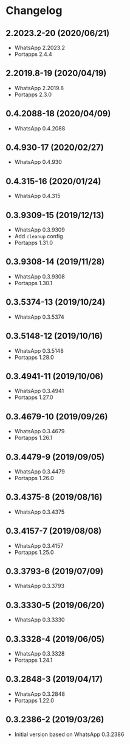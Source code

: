 # Changelog

## 2.2023.2-20 (2020/06/21)

* WhatsApp 2.2023.2
* Portapps 2.4.4

## 2.2019.8-19 (2020/04/19)

* WhatsApp 2.2019.8
* Portapps 2.3.0

## 0.4.2088-18 (2020/04/09)

* WhatsApp 0.4.2088

## 0.4.930-17 (2020/02/27)

* WhatsApp 0.4.930

## 0.4.315-16 (2020/01/24)

* WhatsApp 0.4.315

## 0.3.9309-15 (2019/12/13)

* WhatsApp 0.3.9309
* Add `cleanup` config
* Portapps 1.31.0

## 0.3.9308-14 (2019/11/28)

* WhatsApp 0.3.9308
* Portapps 1.30.1

## 0.3.5374-13 (2019/10/24)

* WhatsApp 0.3.5374

## 0.3.5148-12 (2019/10/16)

* WhatsApp 0.3.5148
* Portapps 1.28.0

## 0.3.4941-11 (2019/10/06)

* WhatsApp 0.3.4941
* Portapps 1.27.0

## 0.3.4679-10 (2019/09/26)

* WhatsApp 0.3.4679
* Portapps 1.26.1

## 0.3.4479-9 (2019/09/05)

* WhatsApp 0.3.4479
* Portapps 1.26.0

## 0.3.4375-8 (2019/08/16)

* WhatsApp 0.3.4375

## 0.3.4157-7 (2019/08/08)

* WhatsApp 0.3.4157
* Portapps 1.25.0

## 0.3.3793-6 (2019/07/09)

* WhatsApp 0.3.3793

## 0.3.3330-5 (2019/06/20)

* WhatsApp 0.3.3330

## 0.3.3328-4 (2019/06/05)

* WhatsApp 0.3.3328
* Portapps 1.24.1

## 0.3.2848-3 (2019/04/17)

* WhatsApp 0.3.2848
* Portapps 1.22.0

## 0.3.2386-2 (2019/03/26)

* Initial version based on WhatsApp 0.3.2386
